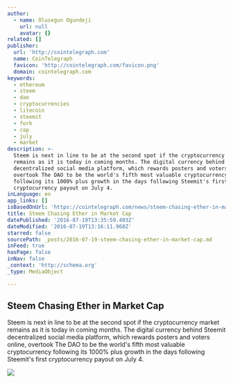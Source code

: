```yaml
---
author:
  - name: Olusegun Ogundeji
    url: null
    avatar: {}
related: []
publisher:
  url: 'http://cointelegraph.com'
  name: CoinTelegraph
  favicon: 'http://cointelegraph.com/favicon.png'
  domain: cointelegraph.com
keywords:
  - ethereum
  - steem
  - dao
  - cryptocurrencies
  - litecoin
  - steemit
  - fork
  - cap
  - july
  - market
description: >-
  Steem is next in line to be at the second spot if the cryptocurrency market
  remains as it is today in coming months. The digital currency behind Steemit
  decentralized social media platform, which rewards posters and voters online,
  overtook The DAO to be the world's fifth most valuable cryptocurrency
  following its 1000% plus growth in the days following Steemit's first
  cryptocurrency payout on July 4.
inLanguage: en
app_links: []
isBasedOnUrl: 'https://cointelegraph.com/news/steem-chasing-ether-in-market-cap'
title: Steem Chasing Ether in Market Cap
datePublished: '2016-07-19T13:35:59.403Z'
dateModified: '2016-07-19T13:16:11.968Z'
starred: false
sourcePath: _posts/2016-07-19-steem-chasing-ether-in-market-cap.md
inFeed: true
hasPage: false
inNav: false
_context: 'http://schema.org'
_type: MediaObject

---
```

<article style=""><h1>Steem Chasing Ether in Market Cap</h1><p>Steem is next in line to be at the second spot if the cryptocurrency market remains as it is today in coming months. The digital currency behind Steemit decentralized social media platform, which rewards posters and voters online, overtook The DAO to be the world's fifth most valuable cryptocurrency following its 1000% plus growth in the days following Steemit's first cryptocurrency payout on July 4.</p><img src="https://cointelegraph.com/images/725_aHR0cDovL2NvaW50ZWxlZ3JhcGguY29tL3N0b3JhZ2UvdXBsb2Fkcy92aWV3L2Y0MWE0OWRhY2E5NDQxZDdkYTFlOWM3ZjZhNjI3NjM3LmpwZw==.jpg" /></article>